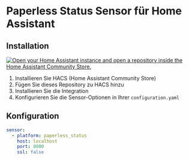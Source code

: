 # Paperless Status Sensor für Home Assistant

## Installation

[![Open your Home Assistant instance and open a repository inside the Home Assistant Community Store.](https://my.home-assistant.io/badges/hacs_repository.svg)](https://my.home-assistant.io/redirect/hacs_repository/?owner=tonisch&repository=paperless-status&category=integration)

1. Installieren Sie HACS (Home Assistant Community Store)
2. Fügen Sie dieses Repository zu HACS hinzu
3. Installieren Sie die Integration
4. Konfigurieren Sie die Sensor-Optionen in Ihrer `configuration.yaml`

## Konfiguration

```yaml
sensor:
  - platform: paperless_status
    host: localhost
    port: 8000
    ssl: false